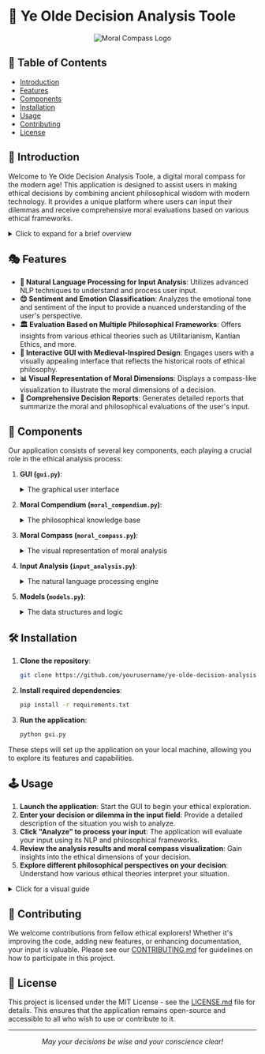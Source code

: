 # 🧭 Ye Olde Decision Analysis Toole

<div align="center">
  <img src="https://via.placeholder.com/150?text=Moral+Compass" alt="Moral Compass Logo">
</div>

## 📜 Table of Contents

- [Introduction](#-introduction)
- [Features](#-features)
- [Components](#-components)
- [Installation](#-installation)
- [Usage](#-usage)
- [Contributing](#-contributing)
- [License](#-license)

## 🌟 Introduction

Welcome to Ye Olde Decision Analysis Toole, a digital moral compass for the modern age! This application is designed to assist users in making ethical decisions by combining ancient philosophical wisdom with modern technology. It provides a unique platform where users can input their dilemmas and receive comprehensive moral evaluations based on various ethical frameworks.

<details>
<summary>Click to expand for a brief overview</summary>

Our digital moral compass analyzes user input, evaluates decisions based on various moral dimensions and philosophical frameworks, and provides insightful feedback to guide users towards more ethical choices. This tool is ideal for anyone looking to explore the ethical implications of their decisions in a structured and informed manner.

</details>

## 🎭 Features

- **🧠 Natural Language Processing for Input Analysis**: Utilizes advanced NLP techniques to understand and process user input.
- **😊 Sentiment and Emotion Classification**: Analyzes the emotional tone and sentiment of the input to provide a nuanced understanding of the user's perspective.
- **🏛️ Evaluation Based on Multiple Philosophical Frameworks**: Offers insights from various ethical theories such as Utilitarianism, Kantian Ethics, and more.
- **🎨 Interactive GUI with Medieval-Inspired Design**: Engages users with a visually appealing interface that reflects the historical roots of ethical philosophy.
- **📊 Visual Representation of Moral Dimensions**: Displays a compass-like visualization to illustrate the moral dimensions of a decision.
- **📝 Comprehensive Decision Reports**: Generates detailed reports that summarize the moral and philosophical evaluations of the user's input.

## 🧩 Components

Our application consists of several key components, each playing a crucial role in the ethical analysis process:

1. **GUI (`gui.py`)**: 
   <details>
   <summary>The graphical user interface</summary>
   
   - Provides a medieval-themed interactive experience.
   - Allows users to input decisions and view analysis results.
   - Displays the moral compass visualization, making the analysis intuitive and engaging.
   </details>

2. **Moral Compendium (`moral_compendium.py`)**: 
   <details>
   <summary>The philosophical knowledge base</summary>
   
   - Contains various ethical frameworks and philosophies.
   - Evaluates decisions based on different philosophical perspectives, offering a diverse range of ethical insights.
   </details>

3. **Moral Compass (`moral_compass.py`)**: 
   <details>
   <summary>The visual representation of moral analysis</summary>
   
   - Displays a compass-like visualization of moral dimensions.
   - Updates dynamically based on decision analysis, providing real-time feedback on the ethical standing of a decision.
   </details>

4. **Input Analysis (`input_analysis.py`)**: 
   <details>
   <summary>The natural language processing engine</summary>
   
   - Analyzes user input for sentiment, emotions, and key concepts.
   - Scores decisions across various moral dimensions, forming the basis for further philosophical evaluation.
   </details>

5. **Models (`models.py`)**: 
   <details>
   <summary>The data structures and logic</summary>
   
   - Defines core classes like Decision, MoralDimension, and Philosophy.
   - Implements scoring and evaluation algorithms that underpin the application's analytical capabilities.
   </details>

## 🛠️ Installation

1. **Clone the repository**:
   ```bash
   git clone https://github.com/yourusername/ye-olde-decision-analysis-toole.git
   ```

2. **Install required dependencies**:
   ```bash
   pip install -r requirements.txt
   ```

3. **Run the application**:
   ```bash
   python gui.py
   ```

These steps will set up the application on your local machine, allowing you to explore its features and capabilities.

## 🕹️ Usage

1. **Launch the application**: Start the GUI to begin your ethical exploration.
2. **Enter your decision or dilemma in the input field**: Provide a detailed description of the situation you wish to analyze.
3. **Click "Analyze" to process your input**: The application will evaluate your input using its NLP and philosophical frameworks.
4. **Review the analysis results and moral compass visualization**: Gain insights into the ethical dimensions of your decision.
5. **Explore different philosophical perspectives on your decision**: Understand how various ethical theories interpret your situation.

<details>
<summary>Click for a visual guide</summary>

![Usage Guide](https://via.placeholder.com/600x400?text=Usage+Guide+Gif)

</details>

## 🤝 Contributing

We welcome contributions from fellow ethical explorers! Whether it's improving the code, adding new features, or enhancing documentation, your input is valuable. Please see our [CONTRIBUTING.md](CONTRIBUTING.md) for guidelines on how to participate in this project.

## 📄 License

This project is licensed under the MIT License - see the [LICENSE.md](LICENSE.md) file for details. This ensures that the application remains open-source and accessible to all who wish to use or contribute to it.

---

<div align="center">
  <i>May your decisions be wise and your conscience clear!</i>
</div>
